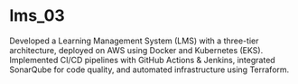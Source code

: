 # lms_03
Developed a Learning Management System (LMS) with a three-tier architecture, deployed on AWS using Docker and Kubernetes (EKS). Implemented CI/CD pipelines with GitHub Actions &amp; Jenkins, integrated SonarQube for code quality, and automated infrastructure using Terraform.

